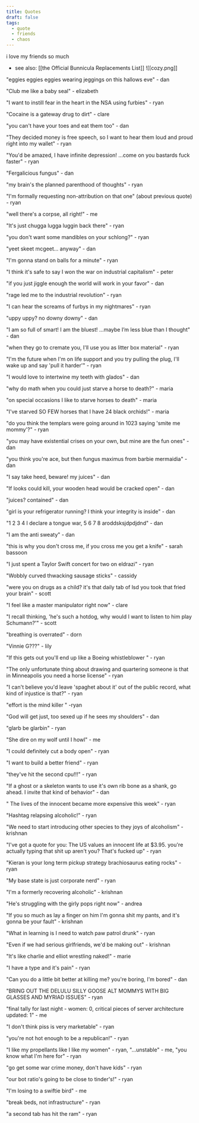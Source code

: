 ```yaml
---
title: Quotes
draft: false
tags:
  - quote
  - friends
  - chaos
---
```

i love my friends so much
- see also: [[the Official Bunnicula Replacements List]]
![[cozy.png]]

"eggies eggies eggies wearing jeggings on this hallows eve" - dan

"Club me like a baby seal" - elizabeth

"I want to instill fear in the heart in the NSA using furbies" - ryan

"Cocaine is a gateway drug to dirt" - clare

"you can't have your toes and eat them too" - dan

"They decided money is free speech, so I want to hear them loud and proud right into my wallet" - ryan

"You'd be amazed, I have infinite depression! ...come on you bastards fuck faster" - ryan

"Fergalicious fungus" - dan

"my brain's the planned parenthood of thoughts" - ryan

"I'm formally requesting non-attribution on that one" (about previous quote) - ryan

"well there's a corpse, all right!" - me

"It's just chugga lugga luggin back there" - ryan

"you don't want some mandibles on your schlong?" - ryan

"yeet skeet mcgeet… anyway" - dan

"I'm gonna stand on balls for a minute" - ryan

"I think it's safe to say I won the war on industrial capitalism" - peter

"if you just jiggle enough the world will work in your favor" - dan

"rage led me to the industrial revolution" - ryan

"I can hear the screams of furbys in my nightmares" - ryan

"uppy uppy? no downy downy" - dan

"I am so full of smart! I am the bluest! …maybe I’m less blue than I thought" - dan

"when they go to cremate you, I'll use you as litter box material" - ryan

"I'm the future when I'm on life support and you try pulling the plug, I'll wake up and say 'pull it harder'" - ryan

"I would love to intertwine my teeth with glados" - dan

"why do math when you could just starve a horse to death?" - maria

"on special occasions I like to starve horses to death" - maria

"I've starved SO FEW horses that I have 24 black orchids!" - maria

"do you think the templars were going around in 1023 saying 'smite me mommy'?" - ryan

"you may have existential crises on your own, but mine are the fun ones" - dan

"you think you're ace, but then fungus maximus from barbie mermaidia" - dan

"I say take heed, beware! my juices" - dan

"If looks could kill, your wooden head would be cracked open" - dan

"juices? contained" - dan

"girl is your refrigerator running? I think your integrity is inside" - dan

"1 2 3 4 I declare a tongue war, 5 6 7 8 aroddsksjdpdjdnd" - dan

"I am the anti sweaty" - dan

"this is why you don't cross me, if you cross me you get a knife" - sarah bassoon

"I just spent a Taylor Swift concert for two on eldrazi" - ryan

"Wobbly curved thwacking sausage sticks" - cassidy

"were you on drugs as a child? it's that daily tab of lsd you took that fried your brain" - scott

"I feel like a master manipulator right now" - clare

"I recall thinking, 'he's such a hotdog, why would I want to listen to him play Schumann?'" - scott

"breathing is overrated" - dorn

"Vinnie G???" - lily

"If this gets out you'll end up like a Boeing whistleblower " - ryan

"The only unfortunate thing about drawing and quartering someone is that in Minneapolis you need a horse license" - ryan

"I can't believe you'd leave 'spaghet about it' out of the public record, what kind of injustice is that?" - ryan

"effort is the mind killer " -ryan

"God will get just, too sexed up if he sees my shoulders" - dan

"glarb be glarbin" - ryan

"She dire on my wolf until I howl" - me

"I could definitely cut a body open" - ryan

"I want to build a better friend" - ryan

"they've hit the second cpu!!!" - ryan

"If a ghost or a skeleton wants to use it's own rib bone as a shank, go ahead. I invite that kind of behavior" - dan

" The lives of the innocent became more expensive this week" - ryan

"Hashtag relapsing alcoholic!" - ryan

"We need to start introducing other species to they joys of alcoholism" - krishnan

"I've got a quote for you: The US values an innocent life at $3.95. you're actually typing that shit up aren't you? That's fucked up" - ryan

"Kieran is your long term pickup strategy brachiosaurus eating rocks" - ryan

"My base state is just corporate nerd" - ryan

"I'm a formerly recovering alcoholic" - krishnan

"He's struggling with the girly pops right now" - andrea

"If you so much as lay a finger on him I'm gonna shit my pants, and it's gonna be your fault" - krishnan

"What in learning is I need to watch paw patrol drunk" - ryan

"Even if we had serious girlfriends, we'd be making out" - krishnan

"It's like charlie and elliot wrestling naked!" - marie

"I have a type and it's pain" - ryan

"Can you do a little bit better at killing me? you're boring, I'm bored" - dan

"BRING OUT THE DELULU SILLY GOOSE ALT MOMMYS WITH BIG GLASSES AND MYRIAD ISSUES" - ryan

"final tally for last night - women: 0, critical pieces of server architecture updated: 1" - me

"I don't think piss is very marketable" - ryan

"you're not hot enough to be a republican!" - ryan

"I like my propellants like I like my women" - ryan, "...unstable" - me, "you know what I'm here for" - ryan

"go get some war crime money, don't have kids" - ryan

"our bot ratio's going to be close to tinder's!" - ryan

"I'm losing to a swiftie bird" - me

"break beds, not infrastructure" - ryan

"a second tab has hit the ram" - ryan